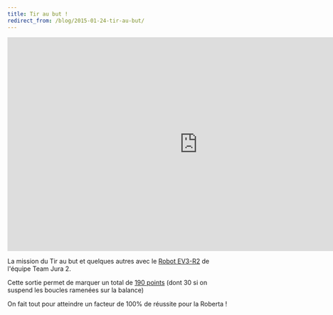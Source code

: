 ```yaml
---
title: Tir au but !
redirect_from: /blog/2015-01-24-tir-au-but/
---
```


<iframe src="https://www.youtube.com/embed/n6qKYtwQrTs" frameborder="0" width="853" height="480"></iframe>

La mission du Tir au but et quelques autres avec le [Robot EV3-R2](/ateliers-fll/robots/ev3-r2/) de l'équipe Team Jura 2.

Cette sortie permet de marquer un total de [190 points](https://robots-ju.ch/scoreboard-2014/) (dont 30 si on suspend les boucles ramenées sur la balance)

<!-- https://robots-ju.ch/scoreboard-2014/#rightsenses|sports:goal|reverseengineering:replicated|changingconditions|projectlearning:2 -->

On fait tout pour atteindre un facteur de 100% de réussite pour la Roberta !

